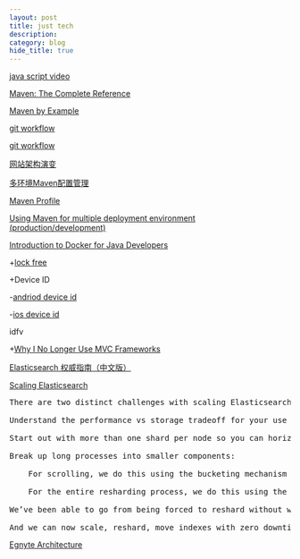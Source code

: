 ```yaml
---
layout: post
title: just tech
description: 
category: blog
hide_title: true
---
```


[java script video](https://github.com/AllThingsSmitty/must-watch-javascript)

[Maven: The Complete Reference](http://books.sonatype.com/mvnref-book/reference/public-book.html)

[Maven by Example](http://books.sonatype.com/mvnex-book/reference/public-book.html)

[git workflow](http://nvie.com/posts/a-successful-git-branching-model/)

[git workflow](https://www.atlassian.com/git/tutorials/comparing-workflows)

[网站架构演变](http://greemranqq.iteye.com/blog/1997800)

[多环境Maven配置管理](http://buzheng.org/maven-profile-for-multiple-enviroments.html)

[Maven Profile](http://buzheng.org/maven-profile-for-multiple-enviroments.html)

[Using Maven for multiple deployment environment (production/development)](http://stackoverflow.com/questions/1149352/using-maven-for-multiple-deployment-environment-production-development)

[Introduction to Docker for Java Developers](https://examples.javacodegeeks.com/devops/docker/introduction-docker-java-developers/?utm_content=bufferaf2ae&utm_medium=social&utm_source=twitter.com&utm_campaign=buffer)


+[lock free](http://programmers.stackexchange.com/questions/141271/if-i-use-locks-can-my-algorithm-still-be-lock-free/307954#307954)


+Device ID

-[andriod device id](http://stackoverflow.com/questions/2785485/is-there-a-unique-android-device-id)

-[ios device id](http://www.cnblogs.com/BigPolarBear/p/3359526.html)

idfv


+[Why I No Longer Use MVC Frameworks](http://www.infoq.com/articles/no-more-mvc-frameworks)



[Elasticsearch 权威指南（中文版）](http://es.xiaoleilu.com/index.html)

[Scaling Elasticsearch](https://signalfx.com/scaling-elasticsearch-sharding-availability-hundreds-millions-documents/)

<pre>
There are two distinct challenges with scaling Elasticsearch centered around sharding: how many shards do you need and how do you reshard without downtime. But with a little work, we’ve found that both are solvable.

Understand the performance vs storage tradeoff for your use case through incremental baselining both starting with a single shard and moving up from there.

Start out with more than one shard per node so you can horizontally scale by adding nodes and moving shards until you hit a one-to-one ratio.

Break up long processes into smaller components:

    For scrolling, we do this using the bucketing mechanism described above.
 
    For the entire resharding process, we do this using the index generation mechanism described above.

We’ve been able to go from being forced to reshard without warning, to being able to predict when we’ll have to reshard and preparing for the process ahead of time.

And we can now scale, reshard, move indexes with zero downtime—maintaining availability and performance of Elasticsearch to both internal consumers of the service as well as SignalFx customers searching and navigating in our UI.
</pre>


[Egnyte Architecture](http://highscalability.com/blog/2016/2/15/egnyte-architecture-lessons-learned-in-building-and-scaling.html)

